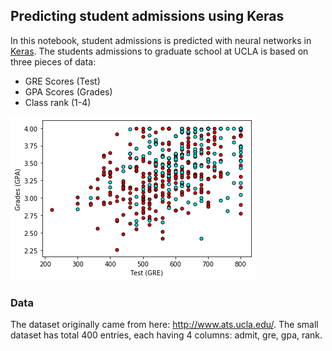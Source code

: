 ## Predicting student admissions using Keras

In this notebook, student admissions is predicted with neural networks in [Keras](https://pypi.org/project/Keras/). The students admissions to graduate school at UCLA is based on three pieces of data:

* GRE Scores (Test)
* GPA Scores (Grades)
* Class rank (1-4)

![2D plot admissions](ucla_stu_admission.png)

### Data

The dataset originally came from here: http://www.ats.ucla.edu/. The small dataset has total 400 entries, each having 4 columns: admit, gre, gpa, rank.
